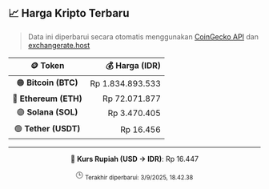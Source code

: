 

<!-- HARGA_KRIPTO -->
## 📈 Harga Kripto Terbaru

> Data ini diperbarui secara otomatis menggunakan [CoinGecko API](https://www.coingecko.com/) dan [exchangerate.host](https://exchangerate.host/)

<div align="center">

| 🪙 Token | 💰 Harga (IDR) |
|:------:|---------------:|
| 🟠 **Bitcoin (BTC)**   | Rp 1.834.893.533 |
| 🔵 **Ethereum (ETH)**  | Rp 72.071.877 |
| 🟣 **Solana (SOL)**    | Rp 3.470.405 |
| 🟢 **Tether (USDT)**   | Rp 16.456 |

---

💱 **Kurs Rupiah (USD → IDR)**: Rp 16.447

🕒 <sub>Terakhir diperbarui: 3/9/2025, 18.42.38</sub>

</div>
<!-- /HARGA_KRIPTO -->